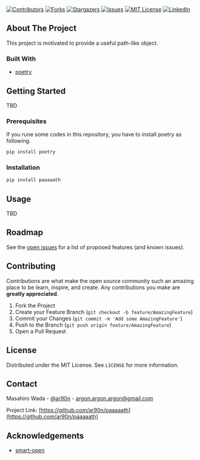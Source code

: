 [![Contributors][contributors-shield]][contributors-url]
[![Forks][forks-shield]][forks-url]
[![Stargazers][stars-shield]][stars-url]
[![Issues][issues-shield]][issues-url]
[![MIT License][license-shield]][license-url]
[![LinkedIn][linkedin-shield]][linkedin-url]

## About The Project

This project is motivated to provide a useful path-like object.

### Built With

- [poetry](https://python-poetry.org/)

## Getting Started

TBD

### Prerequisites

If you rune some codes in this repository, you have to install poetry as following.

```sh
pip install poetry
```

### Installation

```sh
pip install paaaaath
```

## Usage

TBD

## Roadmap

See the [open issues](https://github.com/ar90n/paaaaath/issues) for a list of proposed features (and known issues).

## Contributing

Contributions are what make the open source community such an amazing place to be learn, inspire, and create. Any contributions you make are **greatly appreciated**.

1. Fork the Project
2. Create your Feature Branch (`git checkout -b feature/AmazingFeature`)
3. Commit your Changes (`git commit -m 'Add some AmazingFeature'`)
4. Push to the Branch (`git push origin feature/AmazingFeature`)
5. Open a Pull Request

## License

Distributed under the MIT License. See `LICENSE` for more information.

## Contact

Masahiro Wada - [@ar90n](https://twitter.com/ar90n) - argon.argon.argon@gmail.com

Project Link: [https://github.com/ar90n/paaaaath](https://github.com/ar90n/paaaaath)

## Acknowledgements

- [smart-open](https://pypi.org/project/smart-open/)

<!-- MARKDOWN LINKS & IMAGES -->
<!-- https://www.markdownguide.org/basic-syntax/#reference-style-links -->

[contributors-shield]: https://img.shields.io/github/contributors/ar90n/repo.svg?style=for-the-badge
[contributors-url]: https://github.com/ar90n/repo/graphs/contributors
[forks-shield]: https://img.shields.io/github/forks/ar90n/repo.svg?style=for-the-badge
[forks-url]: https://github.com/ar90n/repo/network/members
[stars-shield]: https://img.shields.io/github/stars/ar90n/repo.svg?style=for-the-badge
[stars-url]: https://github.com/ar90n/repo/stargazers
[issues-shield]: https://img.shields.io/github/issues/ar90n/repo.svg?style=for-the-badge
[issues-url]: https://github.com/ar90n/repo/issues
[license-shield]: https://img.shields.io/github/license/ar90n/repo.svg?style=for-the-badge
[license-url]: https://github.com/ar90n/repo/blob/master/LICENSE.txt
[linkedin-shield]: https://img.shields.io/badge/-LinkedIn-black.svg?style=for-the-badge&logo=linkedin&colorB=555
[linkedin-url]: https://linkedin.com/in/ar90n
